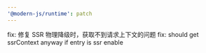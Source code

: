 ```yaml
---
'@modern-js/runtime': patch
---
```


fix: 修复 SSR 物理降级时，获取不到请求上下文的问题
fix: should get ssrContext anyway if entry is ssr enable
